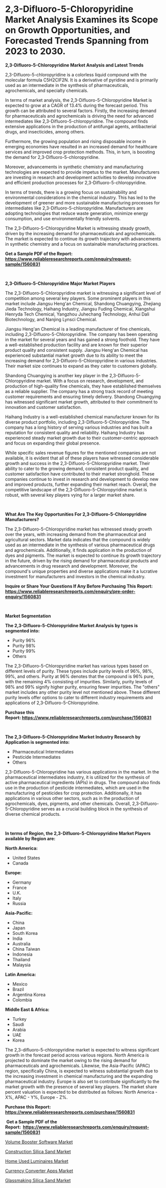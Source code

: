 <p><h1>2,3-Difluoro-5-Chloropyridine Market Analysis Examines its Scope on Growth Opportunities, and Forecasted Trends Spanning from 2023 to 2030.</h1></p><p><strong>2,3-Difluoro-5-Chloropyridine Market Analysis and Latest Trends</strong></p>
<p><p>2,3-Difluoro-5-chloropyridine is a colorless liquid compound with the molecular formula C5H2ClF2N. It is a derivative of pyridine and is primarily used as an intermediate in the synthesis of pharmaceuticals, agrochemicals, and specialty chemicals.</p><p>In terms of market analysis, the 2,3-Difluoro-5-Chloropyridine Market is expected to grow at a CAGR of 13.4% during the forecast period. This growth can be attributed to several factors. Firstly, the increasing demand for pharmaceuticals and agrochemicals is driving the need for advanced intermediates like 2,3-Difluoro-5-chloropyridine. The compound finds extensive applications in the production of antifungal agents, antibacterial drugs, and insecticides, among others.</p><p>Furthermore, the growing population and rising disposable income in emerging economies have resulted in an increased demand for healthcare services and improved crop protection methods. This, in turn, is boosting the demand for 2,3-Difluoro-5-chloropyridine.</p><p>Moreover, advancements in synthetic chemistry and manufacturing technologies are expected to provide impetus to the market. Manufacturers are investing in research and development activities to develop innovative and efficient production processes for 2,3-Difluoro-5-chloropyridine.</p><p>In terms of trends, there is a growing focus on sustainability and environmental considerations in the chemical industry. This has led to the development of greener and more sustainable manufacturing processes for intermediates like 2,3-Difluoro-5-chloropyridine. Manufacturers are adopting technologies that reduce waste generation, minimize energy consumption, and use environmentally friendly solvents.</p><p>The 2,3-Difluoro-5-Chloropyridine Market is witnessing steady growth, driven by the increasing demand for pharmaceuticals and agrochemicals. The market is expected to continue its growth trajectory with advancements in synthetic chemistry and a focus on sustainable manufacturing practices.</p></p>
<p><strong>Get a Sample PDF of the Report:&nbsp; <a href="https://www.reliableresearchreports.com/enquiry/request-sample/1560831">https://www.reliableresearchreports.com/enquiry/request-sample/1560831</a></strong></p>
<p>&nbsp;</p>
<p><strong>2,3-Difluoro-5-Chloropyridine Major Market Players</strong></p>
<p><p>The 2,3-Difluoro-5-Chloropyridine market is witnessing a significant level of competition among several key players. Some prominent players in this market include Jiangsu Heng'an Chemical, Shandong Chuangying, Zhejiang Jieda Technology, Haihang Industry, Jiangsu Fuding Chemical, Xiangshui Henryda Tech Chemical, Yangzhou Juhechang Technology, Anhui Dali Biotechnology, and Nanjing Lynsci Chemical.</p><p>Jiangsu Heng'an Chemical is a leading manufacturer of fine chemicals, including 2,3-Difluoro-5-Chloropyridine. The company has been operating in the market for several years and has gained a strong foothold. They have a well-established production facility and are known for their superior product quality and consistent supply. Jiangsu Heng'an Chemical has experienced substantial market growth due to its ability to meet the increasing demand for 2,3-Difluoro-5-Chloropyridine in various industries. Their market size continues to expand as they cater to customers globally.</p><p>Shandong Chuangying is another key player in the 2,3-Difluoro-5-Chloropyridine market. With a focus on research, development, and production of high-quality fine chemicals, they have established themselves as a reliable supplier. The company has a strong track record of meeting customer requirements and ensuring timely delivery. Shandong Chuangying has witnessed significant market growth, attributed to their commitment to innovation and customer satisfaction.</p><p>Haihang Industry is a well-established chemical manufacturer known for its diverse product portfolio, including 2,3-Difluoro-5-Chloropyridine. The company has a long history of serving various industries and has built a reputation for consistent quality and reliability. Haihang Industry has experienced steady market growth due to their customer-centric approach and focus on expanding their global presence.</p><p>While specific sales revenue figures for the mentioned companies are not available, it is evident that all of these players have witnessed considerable growth and success in the 2,3-Difluoro-5-Chloropyridine market. Their ability to cater to the growing demand, consistent product quality, and customer satisfaction have contributed to their market stronghold. These companies continue to invest in research and development to develop new and improved products, further expanding their market reach. Overall, the competitive landscape of the 2,3-Difluoro-5-Chloropyridine market is robust, with several key players vying for a larger market share.</p></p>
<p>&nbsp;</p>
<p><strong>What Are The Key Opportunities For 2,3-Difluoro-5-Chloropyridine Manufacturers?</strong></p>
<p><p>The 2,3-Difluoro-5-Chloropyridine market has witnessed steady growth over the years, with increasing demand from the pharmaceutical and agricultural sectors. Market data indicates that the compound is widely used as an intermediate in the synthesis of various pharmaceutical drugs and agrochemicals. Additionally, it finds application in the production of dyes and pigments. The market is expected to continue its growth trajectory in the future, driven by the rising demand for pharmaceutical products and advancements in drug research and development. Moreover, the compound's unique properties and diverse applications make it a lucrative investment for manufacturers and investors in the chemical industry.</p></p>
<p><strong>Inquire or Share Your Questions If Any Before Purchasing This Report: <a href="https://www.reliableresearchreports.com/enquiry/pre-order-enquiry/1560831">https://www.reliableresearchreports.com/enquiry/pre-order-enquiry/1560831</a></strong></p>
<p>&nbsp;</p>
<p><strong>Market Segmentation</strong></p>
<p><strong>The 2,3-Difluoro-5-Chloropyridine Market Analysis by types is segmented into:</strong></p>
<p><ul><li>Purity 96%</li><li>Purity 98%</li><li>Purity 99%</li><li>Others</li></ul></p>
<p><p>The 2,3-Difluoro-5-Chloropyridine market has various types based on different levels of purity. These types include purity levels of 96%, 98%, 99%, and others. Purity at 96% denotes that the compound is 96% pure, with the remaining 4% consisting of impurities. Similarly, purity levels of 98% and 99% signify higher purity, ensuring fewer impurities. The "others" market includes any other purity level not mentioned above. These different purity levels offer options to cater to different industry requirements and applications of 2,3-Difluoro-5-Chloropyridine.</p></p>
<p><strong>Purchase this Report:&nbsp;<a href="https://www.reliableresearchreports.com/purchase/1560831">https://www.reliableresearchreports.com/purchase/1560831</a></strong></p>
<p>&nbsp;</p>
<p><strong>The 2,3-Difluoro-5-Chloropyridine Market Industry Research by Application is segmented into:</strong></p>
<p><ul><li>Pharmaceutical Intermediates</li><li>Pesticide Intermediates</li><li>Others</li></ul></p>
<p><p>2,3-Difluoro-5-Chloropyridine has various applications in the market. In the pharmaceutical intermediates industry, it is utilized for the synthesis of active pharmaceutical ingredients (APIs) in drugs. The compound also finds use in the production of pesticide intermediates, which are used in the manufacturing of pesticides for crop protection. Additionally, it has applications in various other sectors, such as in the production of agrochemicals, dyes, pigments, and other chemicals. Overall, 2,3-Difluoro-5-Chloropyridine serves as a crucial building block in the synthesis of diverse chemical products.</p></p>
<p>&nbsp;</p>
<p><strong>In terms of Region, the 2,3-Difluoro-5-Chloropyridine Market Players available by Region are:</strong></p>
<p>
    <p> <strong> North America: </strong>
        <ul>
            <li>United States</li>
            <li>Canada</li>
        </ul>
        </p> 
    <p> <strong> Europe: </strong>
        <ul>
            <li>Germany</li>
            <li>France</li>
            <li>U.K.</li>
            <li>Italy</li>
            <li>Russia</li>
        </ul>
        </p> 
    <p> <strong> Asia-Pacific: </strong>
        <ul>
            <li>China</li>
            <li>Japan</li>
            <li>South Korea</li>
            <li>India</li>
            <li>Australia</li>
            <li>China Taiwan</li>
            <li>Indonesia</li>
            <li>Thailand</li>
            <li>Malaysia</li>
        </ul>
        </p> 
    <p> <strong> Latin America: </strong>
        <ul>
            <li>Mexico</li>
            <li>Brazil</li>
            <li>Argentina Korea</li>
            <li>Colombia</li>
        </ul>
        </p> 
    <p> <strong> Middle East & Africa: </strong>
        <ul>
            <li>Turkey</li>
            <li>Saudi</li>
            <li>Arabia</li>
            <li>UAE</li>
            <li>Korea</li>
        </ul>
    </p>
    </p>
<p><p>The 2,3-difluoro-5-chloropyridine market is expected to witness significant growth in the forecast period across various regions. North America is projected to dominate the market owing to the rising demand for pharmaceuticals and agrochemicals. Likewise, the Asia-Pacific (APAC) region, specifically China, is expected to witness substantial growth due to the increasing investment in chemical manufacturing and the expanding pharmaceutical industry. Europe is also set to contribute significantly to the market growth with the presence of several key players. The market share percent valuation is expected to be distributed as follows: North America - X%, APAC - Y%, Europe - Z%.</p></p>
<p><strong>Purchase this Report: <a href="https://www.reliableresearchreports.com/purchase/1560831">https://www.reliableresearchreports.com/purchase/1560831</a></strong></p>
<p>&nbsp;<strong>Get a Sample PDF of the Report:&nbsp;&nbsp;<a href="https://www.reliableresearchreports.com/enquiry/request-sample/1560831">https://www.reliableresearchreports.com/enquiry/request-sample/1560831</a></strong></p>
<p><strong></strong></p>
<p><p><a href="https://medium.com/@kaelapaucek/volume-booster-software-market-current-market-share-cagr-growth-projection-and-forecast-till-18d44b6bf3f5">Volume Booster Software Market</a></p><p><a href="https://www.linkedin.com/pulse/decoding-construction-silica-sand-market-deep-dive-latest-7wznc/">Construction Silica Sand Market</a></p><p><a href="https://www.linkedin.com/pulse/home-used-luminaires-market-size-growth-forecast-from-2023-eug3e/">Home Used Luminaires Market</a></p><p><a href="https://medium.com/@enostillman2023/currency-converter-apps-market-trends-and-market-analysis-forecasted-for-period-2023-2030-f842ae06da33">Currency Converter Apps Market</a></p><p><a href="https://www.linkedin.com/pulse/glassmaking-silica-sand-market-size-2023-2030-global-industrial-iq4pc/">Glassmaking Silica Sand Market</a></p></p>